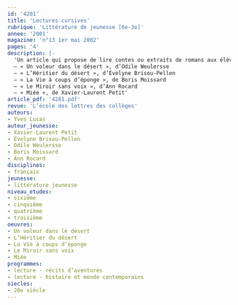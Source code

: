 ```yaml
---
id: '4281'
title: 'Lectures cursives'
rubrique: 'Littérature de jeunesse [6e-3e]'
annee: '2001'
magazine: 'n°13 1er mai 2002'
pages: '4'
description: |-
  'Un article qui propose de lire contes ou extraits de romans aux élèves de collège.
  – « Un voleur dans le désert », d’Odile Weulersse
  – « L’Héritier du désert », d’Évelyne Brisou-Pellen
  – « La Vie à coups d’éponge », de Boris Moissard
  – « Le Miroir sans voix », d’Ann Rocard
  – « Miée », de Xavier-Laurent Petit'
article_pdf: '4281.pdf'
revue: 'L’école des lettres des collèges'
auteurs:
- Yves Lucas
auteur_jeunesse:
- Xavier-Laurent Petit
- Évelyne Brisou-Pellen
- Odile Weulersse
- Boris Moissard
- Ann Rocard
disciplines:
- français
jeunesse:
- littérature jeunesse
niveau_etudes:
- sixième
- cinquième
- quatrième
- troisième
oeuvres:
- Un voleur dans le désert
- L’Héritier du désert
- La Vie à coups d’éponge
- Le Miroir sans voix
- Miée
programmes:
- lecture - récits d’aventures
- lecture - histoire et monde contemporains
siecles:
- 20e siècle
---
```

